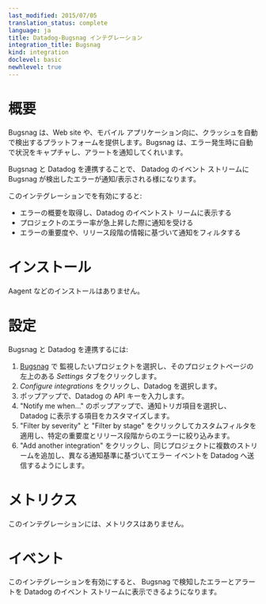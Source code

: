 ```yaml
---
last_modified: 2015/07/05
translation_status: complete
language: ja
title: Datadog-Bugsnag インテグレーション
integration_title: Bugsnag
kind: integration
doclevel: basic
newhlevel: true
---
```


<!-- # Overview

Bugsnag provides software teams with an automated crash detection platform for their web and mobile applications. Bugsnag automatically captures and alerts you of errors as they happen. Integrating Datadog with Bugsnag will send error notifications to your Datadog event stream.

With this integration:

- Get a summary of the error in your Datadog event stream
- Get notified when a project has a spike in error rates
- Filter notifications by severity and release stage -->

# 概要

Bugsnag は、Web site や、モバイル アプリケーション向に、クラッシュを自動で検出するプラットフォームを提供します。Bugsnag は、エラー発生時に自動で状況をキャプチャし、アラートを通知してくれいます。

Bugsnag と Datadog を連携することで、 Datadog のイベント ストリームに Bugsnag が検出したエラーが通知/表示される様になります。

このインテグレーションでを有効にすると:

- エラーの概要を取得し、Datadog のイベントスト リームに表示する
- プロジェクトのエラー率が急上昇した際に通知を受ける
- エラーの重要度や、リリース段階の情報に基づいて通知をフィルタする

<!-- # Installation

No installation is required. -->

# インストール

Aagent などのインストールはありません。


<!-- # Configuration

To integrate Bugsnag with Datadog:

1. In [Bugsnag](https://bugsnag.com/) go to _Settings_ for the project you would like to configure to send notifications to Datadog
1. Select _Team Notifications_ and then _Datadog_
1. Customize the notifications you'll see in Datadog by selecting error notification triggers.
1. Apply custom filters to your notification triggers to see errors from specific release stages and severities.
1. Enter your Datadog API key.
1. Select _Test Notification_ to test the configuration. A test error from Bugsnag will appear in Datadog's event stream.
1. _Save_ your settings.
1. Add more streams from the same project to see error events based on a different set of notification criteria. -->

# 設定

Bugsnag と Datadog を連携するには:

1. [Bugsnag](https://bugsnag.com/) で 監視したいプロジェクトを選択し、そのプロジェクトページの左上のある *Settings* タブをクリックします。
2. *Configure integrations* をクリックし、Datadog を選択します。
3. ポップアップで、Datadog の API キーを入力します。
4. "Notify me when..." のポップアップで、通知トリガ項目を選択し、 Datadog に表示する項目をカスタマイズします。
5. "Filter by severity" と "Filter by stage" をクリックしてカスタムフィルタを適用し、特定の重要度とリリース段階からのエラーに絞り込みます。
6. "Add another integration" をクリックし、同じプロジェクトに複数のストリームを追加し、異なる通知基準に基づいてエラー イベントを Datadog へ送信するようにします。


<!-- # Metrics

This integration does not include metrics at this time. -->

# メトリクス

このインテグレーションには、メトリクスはありません。


<!-- # Events

This integration will push configured Bugsnag errors and alerts to your Datadog event stream. -->

# イベント

このインテグレーションを有効にすると、 Bugsnag で検知したエラーとアラートを Datadog のイベント ストリームに表示できるようになります。
